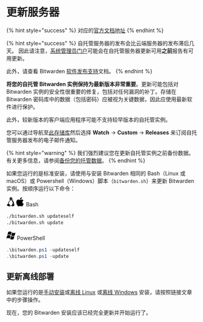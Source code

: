 # 更新服务器

{% hint style="success" %}
对应的[官方文档地址](https://bitwarden.com/help/article/updating-on-premise/)
{% endhint %}

{% hint style="success" %}
自托管服务器的发布会比云端服务器的发布滞后几天。 因此请注意，[系统管理员门户](system-administrator-portal.md)可能会在自托管服务器更新可用**之前**报告有可用更新。

此外，请查看 Bitwarden [软件发布支持](../security/software-development/software-release-support.md#bitwarden-server)文档。
{% endhint %}

**将您的自托管 Bitwarden 实例保持为最新版本非常重要**。更新可能包括对 Bitwarden 实例的安全性很重要的修复，包括对任何漏洞的补丁。存储在 Bitwarden 密码库中的数据（包括密码）应被视为关键数据，因此应使用最新软件进行保护。

此外，较新版本的客户端应用程序可能不支持较早版本的自托管实例。

您可以通过导航至[此存储库](https://github.com/bitwarden/self-host)然后选择 **Watch** → **Custom** → **Releases** 来订阅自托管服务器发布的电子邮件通知。

{% hint style="warning" %}
我们强烈建议您在更新自托管实例之前备份数据。有关更多信息，请参阅[备份您的托管数据](backup-server-data.md)。
{% endhint %}

如果您运行的是标准安装，请使用与安装 Bitwarden 相同的 Bash（Linux 或 macOS）或 Powershell（Windows）脚本（`bitwarden.sh`）来更新 Bitwarden 实例。按顺序运行以下命令：

<img src="../.gitbook/assets/linux-24.png" alt="" data-size="line"><img src="../.gitbook/assets/apple-24.png" alt="" data-size="line"> Bash

```bash
./bitwarden.sh updateself
./bitwarden.sh update
```

<img src="../.gitbook/assets/os-windows-24.png" alt="" data-size="line"> PowerShell

```powershell
.\bitwarden.ps1 -updateself
.\bitwarden.ps1 -update
```

## 更新离线部署 <a href="#update-offline-deployment" id="update-offline-deployment"></a>

如果您运行的是[手动安装](deploy-and-configure/docker/linux-standard-deployment-1.md#update-your-server)或[离线 Linux](deploy-and-configure/docker/linux-offline-deployment.md#update-your-server) 或[离线 Windows](deploy-and-configure/docker/windows-offline-deployment.md#update-your-server) 安装，请按照链接文章中的步骤操作。

现在，您的 Bitwarden 安装应该已经完全更新并开始运行了。
